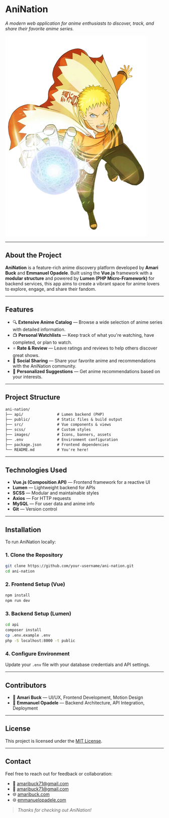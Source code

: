 # **AniNation**

*A modern web application for anime enthusiasts to discover, track, and share their favorite anime series.*

![AniNation Banner](./images/naruto.png) 

---

## **About the Project**

**AniNation** is a feature-rich anime discovery platform developed by **Amari Buck** and **Emmanuel Opadele**. Built using the **Vue.js** framework with a **modular structure** and powered by **Lumen (PHP Micro-Framework)** for backend services, this app aims to create a vibrant space for anime lovers to explore, engage, and share their fandom.

---

## **Features**

- 🔍 **Extensive Anime Catalog** — Browse a wide selection of anime series with detailed information.
- 📺 **Personal Watchlists** — Keep track of what you're watching, have completed, or plan to watch.
- ⭐ **Rate & Review** — Leave ratings and reviews to help others discover great shows.
- 💬 **Social Sharing** — Share your favorite anime and recommendations with the AniNation community.
- 🎯 **Personalized Suggestions** — Get anime recommendations based on your interests.

---

## **Project Structure**

```
ani-nation/
├── api/               # Lumen backend (PHP)
├── public/            # Static files & build output
├── src/               # Vue components & views
├── scss/              # Custom styles
├── images/            # Icons, banners, assets
├── .env               # Environment configuration
├── package.json       # Frontend dependencies
└── README.md          # You're here!
```

---

## **Technologies Used**

- **Vue.js (Composition API)** — Frontend framework for a reactive UI
- **Lumen** — Lightweight backend for APIs
- **SCSS** — Modular and maintainable styles
- **Axios** — For HTTP requests
- **MySQL** — For user data and anime info
- **Git** — Version control

---

## **Installation**

To run AniNation locally:

### 1. Clone the Repository

```bash
git clone https://github.com/your-username/ani-nation.git
cd ani-nation
```

### 2. Frontend Setup (Vue)

```bash
npm install
npm run dev
```

### 3. Backend Setup (Lumen)

```bash
cd api
composer install
cp .env.example .env
php -S localhost:8000 -t public
```

### 4. Configure Environment

Update your `.env` file with your database credentials and API settings.

---

## **Contributors**

- 🎨 **Amari Buck** — UI/UX, Frontend Development, Motion Design  
- 🧠 **Emmanuel Opadele** — Backend Architecture, API Integration, Deployment

---

## **License**

This project is licensed under the [MIT License](LICENSE).

---

## **Contact**

Feel free to reach out for feedback or collaboration:

- 📧 [amaribuck71@gmail.com](mailto:amaribuck71@gmail.com)
- 📧 [amaribuck71@gmail.com](mailto:amaribuck71@gmail.com)
- 🌐 [amaribuck.com](http://amaribuck.com)
- 🌐 [emmanuelopadele.com](https://emmanuelopadele.com/)

> *Thanks for checking out AniNation!*

